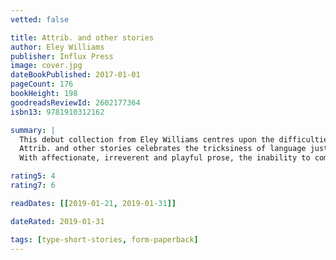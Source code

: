 ```yaml
---
vetted: false

title: Attrib. and other stories
author: Eley Williams
publisher: Influx Press
image: cover.jpg
dateBookPublished: 2017-01-01
pageCount: 176
bookHeight: 198
goodreadsReviewId: 2602177364
isbn13: 9781910312162

summary: |
  This debut collection from Eley Williams centres upon the difficulties of communication and the way in which one’s thoughts — absurd, encompassing, oblique — may never be fully communicable and yet can overwhelm. 
  Attrib. and other stories celebrates the tricksiness of language just as it confronts its limits. Correspondingly, the stories are littered with the physical ephemera of language: dictionaries, dog-eared pages, bookmarks and old coffee stains on older books. This is writing that centres on the weird, tender intricacies of the everyday where characters vie to 'own' their words, tell tall tales and attempt to define their worlds. 
  With affectionate, irreverent and playful prose, the inability to communicate exactly what we mean dominates this bold debut collection from one of Britain’s most original new writers.

rating5: 4
rating7: 6

readDates: [[2019-01-21, 2019-01-31]]

dateRated: 2019-01-31

tags: [type-short-stories, form-paperback]
---
```

